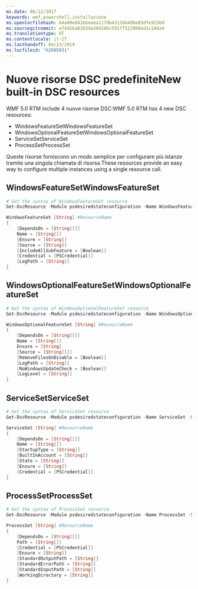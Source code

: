```yaml
---
ms.date: 06/12/2017
keywords: wmf,powershell,installazione
ms.openlocfilehash: 64a00e041bbeeea117db43116b486e83dfe923b0
ms.sourcegitcommit: e7445ba8203da304286c591ff513900ad1c244a4
ms.translationtype: HT
ms.contentlocale: it-IT
ms.lasthandoff: 04/23/2019
ms.locfileid: "62085831"
---
```

# <a name="new-built-in-dsc-resources"></a><span data-ttu-id="107af-102">Nuove risorse DSC predefinite</span><span class="sxs-lookup"><span data-stu-id="107af-102">New built-in DSC resources</span></span>

<span data-ttu-id="107af-103">WMF 5.0 RTM include 4 nuove risorse DSC:</span><span class="sxs-lookup"><span data-stu-id="107af-103">WMF 5.0 RTM has 4 new DSC resources:</span></span>
* <span data-ttu-id="107af-104">WindowsFeatureSet</span><span class="sxs-lookup"><span data-stu-id="107af-104">WindowsFeatureSet</span></span>
* <span data-ttu-id="107af-105">WindowsOptionalFeatureSet</span><span class="sxs-lookup"><span data-stu-id="107af-105">WindowsOptionalFeatureSet</span></span>
* <span data-ttu-id="107af-106">ServiceSet</span><span class="sxs-lookup"><span data-stu-id="107af-106">ServiceSet</span></span>
* <span data-ttu-id="107af-107">ProcessSet</span><span class="sxs-lookup"><span data-stu-id="107af-107">ProcessSet</span></span>

<span data-ttu-id="107af-108">Queste risorse forniscono un modo semplice per configurare più istanze tramite una singola chiamata di risorsa.</span><span class="sxs-lookup"><span data-stu-id="107af-108">These resources provide an easy way to configure multiple instances using a single resource call.</span></span>

## <a name="windowsfeatureset"></a><span data-ttu-id="107af-109">WindowsFeatureSet</span><span class="sxs-lookup"><span data-stu-id="107af-109">WindowsFeatureSet</span></span>

```powershell
# Get the syntax of WindowsFeatureSet resource
Get-DscResource -Module psdesiredstateconfiguration -Name WindowsFeatureSet -Syntax

WindowsFeatureSet [String] #ResourceName
{
    [DependsOn = [String[]]]
    Name = [String[]]
    [Ensure = [String]]
    [Source = [String]]
    [IncludeAllSubFeature = [Boolean]]
    [Credential = [PSCredential]]
    [LogPath = [String]]
}
```

## <a name="windowsoptionalfeatureset"></a><span data-ttu-id="107af-110">WindowsOptionalFeatureSet</span><span class="sxs-lookup"><span data-stu-id="107af-110">WindowsOptionalFeatureSet</span></span>

```powershell
# Get the syntax of WindowsOptionalFeatureSet resource
Get-DscResource -Module psdesiredstateconfiguration -Name WindowsOptionalFeatureSet -Syntax

WindowsOptionalFeatureSet [String] #ResourceName
{
    [DependsOn = [String[]]]
    Name = [String[]]
    Ensure = [String]
    [Source = [String[]]]
    [RemoveFilesOnDisable = [Boolean]]
    [LogPath = [String]]
    [NoWindowsUpdateCheck = [Boolean]]
    [LogLevel = [String]]
}
```

## <a name="serviceset"></a><span data-ttu-id="107af-111">ServiceSet</span><span class="sxs-lookup"><span data-stu-id="107af-111">ServiceSet</span></span>

```powershell
# Get the syntax of ServiceSet resource
Get-DscResource -Module psdesiredstateconfiguration -Name ServiceSet -Syntax

ServiceSet [String] #ResourceName
{
    [DependsOn = [String[]]]
    Name = [String[]]
    [StartupType = [String]]
    [BuiltInAccount = [String]]
    [State = [String]]
    [Ensure = [String]]
    [Credential = [PSCredential]]
}
```

## <a name="processset"></a><span data-ttu-id="107af-112">ProcessSet</span><span class="sxs-lookup"><span data-stu-id="107af-112">ProcessSet</span></span>

```powershell
# Get the syntax of ProcessSet resource
Get-DscResource -Module psdesiredstateconfiguration -Name ProcessSet -Syntax

ProcessSet [String] #ResourceName
{
    [DependsOn = [String[]]]
    Path = [String[]]
    [Credential = [PSCredential]]
    [Ensure = [String]]
    [StandardOutputPath = [String]]
    [StandardErrorPath = [String]]
    [StandardInputPath = [String]]
    [WorkingDirectory = [String]]
}
```
